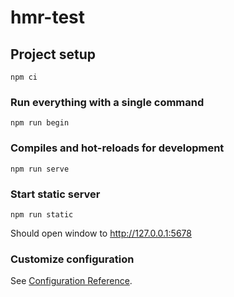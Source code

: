 # hmr-test

## Project setup

```
npm ci
```

### Run everything with a single command

```
npm run begin
```

### Compiles and hot-reloads for development

```
npm run serve
```

### Start static server

```
npm run static
```

Should open window to http://127.0.0.1:5678

### Customize configuration

See [Configuration Reference](https://cli.vuejs.org/config/).
